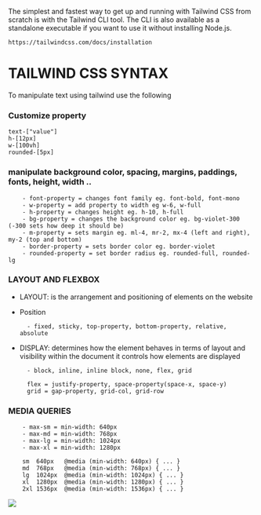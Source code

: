 The simplest and fastest way to get up and running with Tailwind CSS from scratch is with the Tailwind CLI tool. The CLI is also available as a standalone executable if you want to use it without installing Node.js.

    https://tailwindcss.com/docs/installation

# TAILWIND CSS SYNTAX

To manipulate text using tailwind use the following

### Customize property

    text-["value"]
    h-[12px]
    w-[100vh]
    rounded-[5px]

### manipulate background color, spacing, margins, paddings, fonts, height, width ..

        - font-property = changes font family eg. font-bold, font-mono
        - w-property = add property to width eg w-6, w-full
        - h-property = changes height eg. h-10, h-full
        - bg-property = changes the background color eg. bg-violet-300 (-300 sets how deep it should be)
        - m-property = sets margin eg. ml-4, mr-2, mx-4 (left and right), my-2 (top and bottom)
        - border-property = sets border color eg. border-violet
        - rounded-property = set border radius eg. rounded-full, rounded-lg

### LAYOUT AND FLEXBOX

- LAYOUT:
  is the arrangement and positioning of elements on the website

* Position

        - fixed, sticky, top-property, bottom-property, relative, absolute

- DISPLAY:
  determines how the element behaves in terms of layout and visibility within the document
  it controls how elements are displayed

        - block, inline, inline block, none, flex, grid

        flex = justify-property, space-property(space-x, space-y)
        grid = gap-property, grid-col, grid-row

### MEDIA QUERIES

        - max-sm = min-width: 640px
        - max-md = min-width: 768px
        - max-lg = min-width: 1024px
        - max-xl = min-width: 1280px

        sm	640px	@media (min-width: 640px) { ... }
        md	768px	@media (min-width: 768px) { ... }
        lg	1024px	@media (min-width: 1024px) { ... }
        xl	1280px	@media (min-width: 1280px) { ... }
        2xl	1536px	@media (min-width: 1536px) { ... }

<!-- Width of 16 by default, 32 on medium screens, and 48 on large screens -->
<img class="w-16 md:w-32 lg:w-48" src="...">
